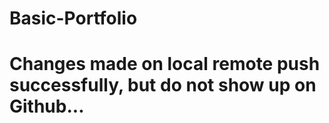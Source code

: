 # Basic-Portfolio

# Changes made on local remote push successfully, but do not show up on Github...
